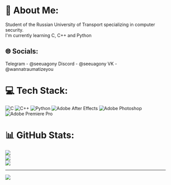 # 💫 About Me:
Student of the Russian University of Transport specializing in computer security.<br>I'm currently learning C, C++ and Python


## 🌐 Socials:
Telegram - @seeuagony
Discord - @seeuagony
VK - @wannatraumatizeyou

# 💻 Tech Stack:
![C](https://img.shields.io/badge/c-%2300599C.svg?style=for-the-badge&logo=c&logoColor=white) ![C++](https://img.shields.io/badge/c++-%2300599C.svg?style=for-the-badge&logo=c%2B%2B&logoColor=white) ![Python](https://img.shields.io/badge/python-3670A0?style=for-the-badge&logo=python&logoColor=ffdd54) ![Adobe After Effects](https://img.shields.io/badge/Adobe%20After%20Effects-9999FF.svg?style=for-the-badge&logo=Adobe%20After%20Effects&logoColor=white) ![Adobe Photoshop](https://img.shields.io/badge/adobe%20photoshop-%2331A8FF.svg?style=for-the-badge&logo=adobe%20photoshop&logoColor=white) ![Adobe Premiere Pro](https://img.shields.io/badge/Adobe%20Premiere%20Pro-9999FF.svg?style=for-the-badge&logo=Adobe%20Premiere%20Pro&logoColor=white)
# 📊 GitHub Stats:
![](https://github-readme-stats.vercel.app/api?username=seeuagony&theme=dark&hide_border=false&include_all_commits=false&count_private=false)<br/>
![](https://github-readme-streak-stats.herokuapp.com/?user=seeuagony&theme=dark&hide_border=false)<br/>
![](https://github-readme-stats.vercel.app/api/top-langs/?username=seeuagony&theme=dark&hide_border=false&include_all_commits=false&count_private=false&layout=compact)

---
[![](https://visitcount.itsvg.in/api?id=seeuagony&icon=0&color=0)](https://visitcount.itsvg.in)

<!-- Proudly created with GPRM ( https://gprm.itsvg.in ) -->
